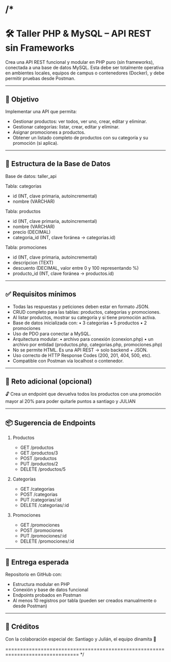/* 
===============================================================================
🛠️  Taller PHP & MySQL – API REST sin Frameworks
===============================================================================

Crea una API REST funcional y modular en PHP puro (sin frameworks), conectada 
a una base de datos MySQL. Esta debe ser totalmente operativa en ambientes 
locales, equipos de campus o contenedores (Docker), y debe permitir pruebas 
desde Postman.

-------------------------------------------------------------------------------
🎯 Objetivo
-------------------------------------------------------------------------------
Implementar una API que permita:

- Gestionar productos: ver todos, ver uno, crear, editar y eliminar.
- Gestionar categorías: listar, crear, editar y eliminar.
- Asignar promociones a productos.
- Obtener un listado completo de productos con su categoría y su promoción (si aplica).

-------------------------------------------------------------------------------
🧱 Estructura de la Base de Datos
-------------------------------------------------------------------------------

Base de datos: taller_api

Tabla: categorias
  - id (INT, clave primaria, autoincremental)
  - nombre (VARCHAR)

Tabla: productos
  - id (INT, clave primaria, autoincremental)
  - nombre (VARCHAR)
  - precio (DECIMAL)
  - categoria_id (INT, clave foránea → categorias.id)

Tabla: promociones
  - id (INT, clave primaria, autoincremental)
  - descripcion (TEXT)
  - descuento (DECIMAL, valor entre 0 y 100 representando %)
  - producto_id (INT, clave foránea → productos.id)

-------------------------------------------------------------------------------
✅ Requisitos mínimos
-------------------------------------------------------------------------------

- Todas las respuestas y peticiones deben estar en formato JSON.
- CRUD completo para las tablas: productos, categorías y promociones.
- Al listar productos, mostrar su categoría y si tiene promoción activa.
- Base de datos inicializada con:
    • 3 categorías
    • 5 productos
    • 2 promociones
- Uso de PDO para conectar a MySQL.
- Arquitectura modular:
    • archivo para conexión (conexion.php)
    • un archivo por entidad (productos.php, categorias.php, promociones.php)
- No se permite HTML. Es una API REST → solo backend + JSON.
- Uso correcto de HTTP Response Codes (200, 201, 404, 500, etc).
- Compatible con Postman vía localhost o contenedor.

-------------------------------------------------------------------------------
🎯 Reto adicional (opcional)
-------------------------------------------------------------------------------
🔓 Crea un endpoint que devuelva todos los productos con una promoción 
     mayor al 20% para poder quitarle puntos a santiago y JULIAN 

-------------------------------------------------------------------------------
📦 Sugerencia de Endpoints
-------------------------------------------------------------------------------

1. Productos
   - GET     /productos
   - GET     /productos/3
   - POST    /productos
   - PUT     /productos/2
   - DELETE  /productos/5

2. Categorías
   - GET     /categorias
   - POST    /categorias
   - PUT     /categorias/:id
   - DELETE  /categorias/:id

3. Promociones
   - GET     /promociones
   - POST    /promociones
   - PUT     /promociones/:id
   - DELETE  /promociones/:id

-------------------------------------------------------------------------------
📌 Entrega esperada
-------------------------------------------------------------------------------

Repositorio en GitHub con:

- Estructura modular en PHP
- Conexión y base de datos funcional
- Endpoints probados en Postman
- Al menos 10 registros por tabla (pueden ser creados manualmente o desde Postman)

-------------------------------------------------------------------------------
🙌 Créditos
-------------------------------------------------------------------------------

Con la colaboración especial de: Santiago y Julián, el equipo dinamita 🗿

===============================================================================
*/
